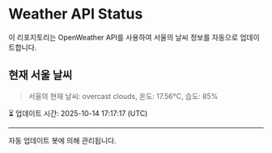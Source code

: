 
# Weather API Status

이 리포지토리는 OpenWeather API를 사용하여 서울의 날씨 정보를 자동으로 업데이트합니다.

## 현재 서울 날씨
> 서울의 현재 날씨: overcast clouds, 온도: 17.56°C, 습도: 85%

⏳ 업데이트 시간: 2025-10-14 17:17:17 (UTC)

---
자동 업데이트 봇에 의해 관리됩니다.

